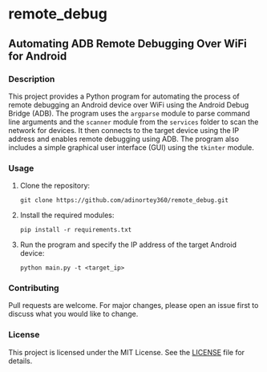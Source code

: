 <h1>remote_debug</h1>
<h2>Automating ADB Remote Debugging Over WiFi for Android</h2>
<h3>Description</h3>
<p>This project provides a Python program for automating the process of remote debugging an Android device over WiFi using the Android Debug Bridge (ADB). The program uses the <code>argparse</code> module to parse command line arguments and the <code>scanner</code> module from the <code>services</code> folder to scan the network for devices. It then connects to the target device using the IP address and enables remote debugging using ADB. The program also includes a simple graphical user interface (GUI) using the <code>tkinter</code> module.</p>
<h3>Usage</h3>
<ol>
  <li>Clone the repository:
  <pre><code>git clone https://github.com/adinortey360/remote_debug.git</code></pre></li>
  <li>Install the required modules:
  <pre><code>pip install -r requirements.txt</code></pre></li>
  <li>Run the program and specify the IP address of the target Android device:
  <pre><code>python main.py -t &lt;target_ip&gt;</code></pre></li>
</ol>
<h3>Contributing</h3>
<p>Pull requests are welcome. For major changes, please open an issue first to discuss what you would like to change.</p>
<h3>License</h3>
<p>This project is licensed under the MIT License. See the <a href="LICENSE">LICENSE</a> file for details.</p>
